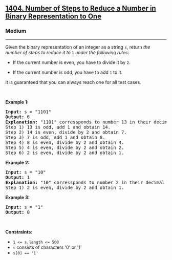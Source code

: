 <h2><a href="https://leetcode.com/problems/number-of-steps-to-reduce-a-number-in-binary-representation-to-one/">1404. Number of Steps to Reduce a Number in Binary Representation to One</a></h2><h3>Medium</h3><hr><div style="user-select: auto;"><p style="user-select: auto;">Given the binary representation of an integer as a string <code style="user-select: auto;">s</code>, return <em style="user-select: auto;">the number of steps to reduce it to </em><code style="user-select: auto;">1</code><em style="user-select: auto;"> under the following rules</em>:</p>

<ul style="user-select: auto;">
	<li style="user-select: auto;">
	<p style="user-select: auto;">If the current number is even, you have to divide it by <code style="user-select: auto;">2</code>.</p>
	</li>
	<li style="user-select: auto;">
	<p style="user-select: auto;">If the current number is odd, you have to add <code style="user-select: auto;">1</code> to it.</p>
	</li>
</ul>

<p style="user-select: auto;">It is guaranteed that you can always reach one for all test cases.</p>

<p style="user-select: auto;">&nbsp;</p>
<p style="user-select: auto;"><strong style="user-select: auto;">Example 1:</strong></p>

<pre style="user-select: auto;"><strong style="user-select: auto;">Input:</strong> s = "1101"
<strong style="user-select: auto;">Output:</strong> 6
<strong style="user-select: auto;">Explanation:</strong> "1101" corressponds to number 13 in their decimal representation.
Step 1) 13 is odd, add 1 and obtain 14.&nbsp;
Step 2) 14 is even, divide by 2 and obtain 7.
Step 3) 7 is odd, add 1 and obtain 8.
Step 4) 8 is even, divide by 2 and obtain 4.&nbsp; 
Step 5) 4 is even, divide by 2 and obtain 2.&nbsp;
Step 6) 2 is even, divide by 2 and obtain 1.&nbsp; 
</pre>

<p style="user-select: auto;"><strong style="user-select: auto;">Example 2:</strong></p>

<pre style="user-select: auto;"><strong style="user-select: auto;">Input:</strong> s = "10"
<strong style="user-select: auto;">Output:</strong> 1
<strong style="user-select: auto;">Explanation:</strong> "10" corressponds to number 2 in their decimal representation.
Step 1) 2 is even, divide by 2 and obtain 1.&nbsp; 
</pre>

<p style="user-select: auto;"><strong style="user-select: auto;">Example 3:</strong></p>

<pre style="user-select: auto;"><strong style="user-select: auto;">Input:</strong> s = "1"
<strong style="user-select: auto;">Output:</strong> 0
</pre>

<p style="user-select: auto;">&nbsp;</p>
<p style="user-select: auto;"><strong style="user-select: auto;">Constraints:</strong></p>

<ul style="user-select: auto;">
	<li style="user-select: auto;"><code style="user-select: auto;">1 &lt;= s.length&nbsp;&lt;= 500</code></li>
	<li style="user-select: auto;"><code style="user-select: auto;">s</code> consists of characters '0' or '1'</li>
	<li style="user-select: auto;"><code style="user-select: auto;">s[0] == '1'</code></li>
</ul>
</div>